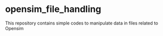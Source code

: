 # opensim_file_handling
This repository contains simple codes to manipulate data in files related to Opensim

